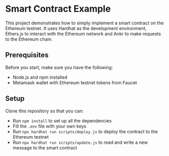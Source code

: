 # Smart Contract Example

This project demonstrates how to simply implement a smart contract on the Ethereum testnet. It uses Hardhat as the development environment, Ethers.js to interact with the Ethereum network and Ankr to make requests to the Ethereum chain.

## Prerequisites

Before you start, make sure you have the following:

- Node.js and npm installed
- Metamask wallet with Ethereum testnet tokens from Faucet

## Setup

Clone this repository so that you can:

- Run `npm install` to set up all the dependencies
- Fill the `.env` file with your own keys
- Run `npx hardhat run scripts/deploy.js` to deploy the contract to the Ethereum testnet
- Run `npx hardhat run scripts/update.js` to read and write a new message to the smart contract
